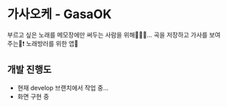 # 가사오케 - GasaOK
부르고 싶은 노래를 메모장에만 써두는 사람을 위해👩🏻‍🎤... 곡을 저장하고 가사를 보여주는🤟❗️ 노래방러를 위한 앱🎤

## 개발 진행도
* 현재 develop 브랜치에서 작업 중...
* 화면 구현 중
